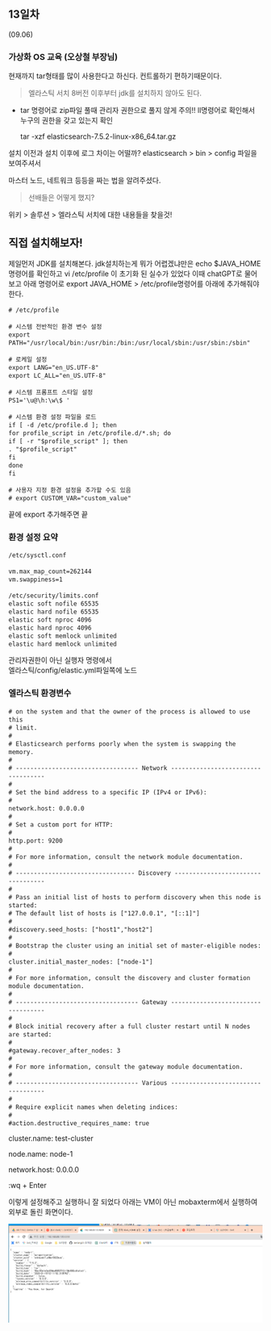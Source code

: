 ## 13일차
(09.06)

### 가상화 OS 교육 (오상철 부장님)

현재까지 tar형태를 많이 사용한다고 하신다. 컨트롤하기 편하기때문이다.
> 엘라스틱 서치 8버전 이후부터 jdk를 설치하지 않아도 된다.

* tar 명령어로 zip파일 풀때 관리자 권한으로 풀지 않게 주의!! ll명령어로 확인해서 누구의 권한을 갖고 있는지 확인



    tar -xzf elasticsearch-7.5.2-linux-x86_64.tar.gz


설치 이전과 설치 이후에 로그 차이는 어떨까?
elasticsearch > bin > config 파일을 보여주셔서

마스터 노드, 네트워크 등등을 짜는 법을 알려주셨다.

> 선배들은 어떻게 했지?

위키 > 솔루션 > 엘라스틱 서치에 대한 내용들을 찾을것!




## 직접 설치해보자!

제일먼저 JDK를 설치해본다.
jdk설치하는게 뭐가 어렵겠냐만은 echo $JAVA_HOME명령어를 확인하고
vi /etc/profile 이 초기화 된 실수가 있었다 이때 chatGPT로 물어보고
아래 명령어로 export JAVA_HOME > /etc/profile명령어를 아래에 추가해줘야 한다.



    # /etc/profile

    # 시스템 전반적인 환경 변수 설정
    export PATH="/usr/local/bin:/usr/bin:/bin:/usr/local/sbin:/usr/sbin:/sbin"
    
    # 로케일 설정
    export LANG="en_US.UTF-8"
    export LC_ALL="en_US.UTF-8"
    
    # 시스템 프롬프트 스타일 설정
    PS1='\u@\h:\w\$ '
    
    # 시스템 환경 설정 파일을 로드
    if [ -d /etc/profile.d ]; then
    for profile_script in /etc/profile.d/*.sh; do
    if [ -r "$profile_script" ]; then
    . "$profile_script"
    fi
    done
    fi
    
    # 사용자 지정 환경 설정을 추가할 수도 있음
    # export CUSTOM_VAR="custom_value"

끝에 export 추가해주면 끝 


### 환경 설정 요약

    /etc/sysctl.conf
    
    vm.max_map_count=262144
    vm.swappiness=1
    
    /etc/security/limits.conf
    elastic soft nofile 65535
    elastic hard nofile 65535
    elastic soft nproc 4096
    elastic hard nproc 4096
    elastic soft memlock unlimited
    elastic hard memlock unlimited



관리자권한이 아닌 실행자 명령에서\
엘라스틱/config/elastic.yml파일쪽에 노드


### 엘라스틱 환경변수

    # on the system and that the owner of the process is allowed to use this
    # limit.
    #
    # Elasticsearch performs poorly when the system is swapping the memory.
    #
    # ---------------------------------- Network -----------------------------------
    #
    # Set the bind address to a specific IP (IPv4 or IPv6):
    #
    network.host: 0.0.0.0
    #
    # Set a custom port for HTTP:
    #
    http.port: 9200
    #
    # For more information, consult the network module documentation.
    #
    # --------------------------------- Discovery ----------------------------------
    #
    # Pass an initial list of hosts to perform discovery when this node is started:
    # The default list of hosts is ["127.0.0.1", "[::1]"]
    #
    #discovery.seed_hosts: ["host1","host2"]
    #
    # Bootstrap the cluster using an initial set of master-eligible nodes:
    #
    cluster.initial_master_nodes: ["node-1"]
    #
    # For more information, consult the discovery and cluster formation module documentation.
    #
    # ---------------------------------- Gateway -----------------------------------
    #
    # Block initial recovery after a full cluster restart until N nodes are started:
    #
    #gateway.recover_after_nodes: 3
    #
    # For more information, consult the gateway module documentation.
    #
    # ---------------------------------- Various -----------------------------------
    #
    # Require explicit names when deleting indices:
    #
    #action.destructive_requires_name: true

cluster.name: test-cluster

node.name: node-1

network.host: 0.0.0.0

:wq + Enter





이렇게 설정해주고 실행하니 잘 되었다
아래는 VM이 아닌 mobaxterm에서 실행하여 외부로 돌린 화면이다.

![img.png](img.png)